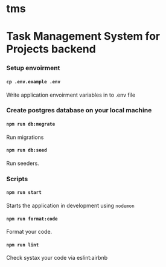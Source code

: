 # tms

# Task Management System for Projects backend

### Setup envoirment

#### `cp .env.example .env`

Write application envoirment variables in to .env file

### Create postgres database on your local machine

#### `npm run db:megrate`

Run migrations

#### `npm run db:seed`

Run seeders.

### Scripts

#### `npm run start`

Starts the application in development using `nodemon`

#### `npm run format:code`

Format your code.

#### `npm run lint`

Check systax your code via eslint:airbnb
